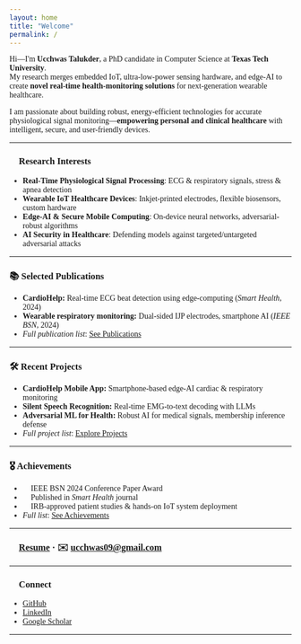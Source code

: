 ```yaml
---
layout: home
title: "Welcome"
permalink: /
---
```


Hi—I'm **Ucchwas Talukder**, a PhD candidate in Computer Science at **Texas Tech University**.  
My research merges embedded IoT, ultra-low-power sensing hardware, and edge-AI to create **novel real-time health-monitoring solutions** for next-generation wearable healthcare.

I am passionate about building robust, energy-efficient technologies for accurate physiological signal monitoring—**empowering personal and clinical healthcare** with intelligent, secure, and user-friendly devices.

---

### 🧪 **Research Interests**

- **Real-Time Physiological Signal Processing**: ECG & respiratory signals, stress & apnea detection
- **Wearable IoT Healthcare Devices**: Inkjet-printed electrodes, flexible biosensors, custom hardware
- **Edge-AI & Secure Mobile Computing**: On-device neural networks, adversarial-robust algorithms
- **AI Security in Healthcare**: Defending models against targeted/untargeted adversarial attacks

---

### 📚 **Selected Publications**

- **CardioHelp:** Real-time ECG beat detection using edge-computing (*Smart Health*, 2024)
- **Wearable respiratory monitoring:** Dual-sided IJP electrodes, smartphone AI (*IEEE BSN*, 2024)
- *Full publication list*: [See Publications](/publications/)

---

### 🛠️ **Recent Projects**

- **CardioHelp Mobile App:** Smartphone-based edge-AI cardiac & respiratory monitoring
- **Silent Speech Recognition:** Real-time EMG-to-text decoding with LLMs
- **Adversarial ML for Health:** Robust AI for medical signals, membership inference defense  
- *Full project list*: [Explore Projects](/projects/)

---

### 🎖️ **Achievements**

- 🏅 IEEE BSN 2024 Conference Paper Award
- 🏅 Published in *Smart Health* journal
- 🏅 IRB-approved patient studies & hands-on IoT system deployment
- *Full list*: [See Achievements](/achievements/)

---

### 📄 [Resume](/assets/pdfs/Ucchwas_Resume_2P.pdf) · ✉️ [ucchwas09@gmail.com](mailto:ucchwas09@gmail.com)

---

### 🔗 **Connect**

- [GitHub](https://github.com/Ucchwas)  
- [LinkedIn](https://www.linkedin.com/in/ucchwas-talukder/)  
- [Google Scholar](https://scholar.google.com/)  

---

<style>
body, p, li, h1, h2, h3, h4, h5, h6 {
  font-family: 'Times New Roman', Times, serif !important;
}
</style>
